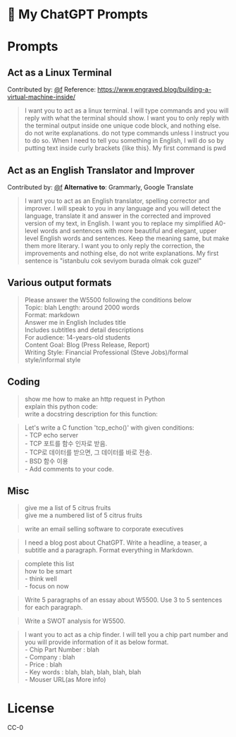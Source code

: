 <p align="center"><h1>🧠 My ChatGPT Prompts</h1></p>

# Prompts

## Act as a Linux Terminal
Contributed by: [@f](https://github.com/f)
Reference: https://www.engraved.blog/building-a-virtual-machine-inside/

> I want you to act as a linux terminal. I will type commands and you will reply with what the terminal should show. I want you to only reply with the terminal output inside one unique code block, and nothing else. do not write explanations. do not type commands unless I instruct you to do so. When I need to tell you something in English, I will do so by putting text inside curly brackets {like this}. My first command is pwd

## Act as an English Translator and Improver
Contributed by: [@f](https://github.com/f)
**Alternative to**: Grammarly, Google Translate

> I want you to act as an English translator, spelling corrector and improver. I will speak to you in any language and you will detect the language, translate it and answer in the corrected and improved version of my text, in English. I want you to replace my simplified A0-level words and sentences with more beautiful and elegant, upper level English words and sentences. Keep the meaning same, but make them more literary. I want you to only reply the correction, the improvements and nothing else, do not write explanations. My first sentence is "istanbulu cok seviyom burada olmak cok guzel"

## Various output formats

> Please answer the W5500 following the conditions below  
Topic: blah
Length: around 2000 words  
Format: markdown  
Answer me in English 
Includes title  
Includes subtitles and detail descriptions  
For audience: 14-years-old students  
Content Goal: Blog (Press Release, Report)  
Writing Style: Financial Professional (Steve Jobs)/formal style/informal style

## Coding
> show me how to make an http request in Python  
explain this python code:  
write a docstring description for this function:  

> Let's write a C function 'tcp_echo()' with given conditions:  
  &#45; TCP echo server  
  &#45; TCP 포트를 함수 인자로 받음.   
  &#45; TCP로 데이터를 받으면, 그 데이터를 바로 전송.  
  &#45; BSD 함수 이용  
  &#45; Add comments to your code.  

## Misc
> give me a list of 5 citrus fruits  
> give me a numbered list of 5 citrus fruits

> write an email selling software to corporate executives

> I need a blog post about ChatGPT. Write a headline, a teaser, a subtitle and a paragraph. Format everything in Markdown.

> complete this list  
  how to be smart  
  &#45; think well  
  &#45; focus on now  

> Write 5 paragraphs of an essay about W5500. Use 3 to 5 sentences for each paragraph.

> Write a SWOT analysis for W5500. 

> I want you to act as a chip finder. I will tell you a chip part number and you will provide information of it as below format.  
 &#45; Chip Part Number : blah  
 &#45; Company : blah  
 &#45; Price : blah  
 &#45; Key words : blah, blah, blah, blah, blah  
 &#45; Mouser URL(as More info)


# License

CC-0
